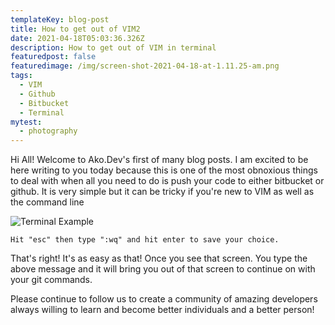 ```yaml
---
templateKey: blog-post
title: How to get out of VIM2
date: 2021-04-18T05:03:36.326Z
description: How to get out of VIM in terminal
featuredpost: false
featuredimage: /img/screen-shot-2021-04-18-at-1.11.25-am.png
tags:
  - VIM
  - Github
  - Bitbucket
  - Terminal
mytest:
  - photography
---
```

Hi All! Welcome to Ako.Dev's first of many blog posts. I am excited to be here writing to you today because this is one of the most obnoxious things to deal with when all you need to do is push your code to either bitbucket or github. It is very simple but it can be tricky if you're new to VIM as well as the command line

![Terminal Example](/img/screen-shot-2021-04-18-at-1.11.25-am.png "Terminal Example")

`Hit "esc" then type ":wq" and hit enter to save your choice.`

That's right! It's as easy as that! Once you see that screen. You type the above message and it will bring you out of that screen to continue on with your git commands. 

Please continue to follow us to create a community of amazing developers always willing to learn and become better individuals and a better person!